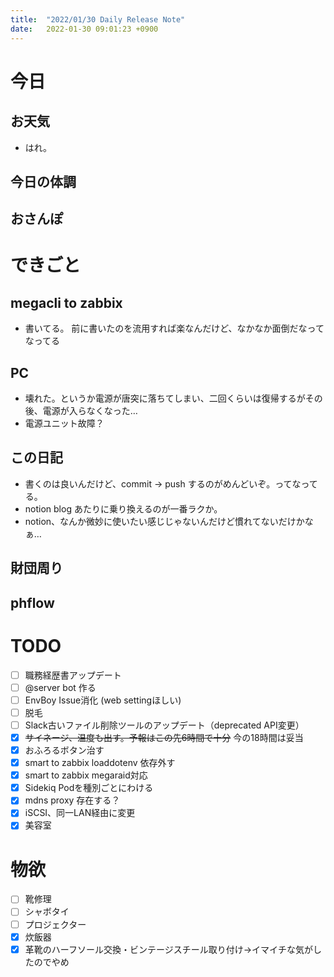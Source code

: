 ```yaml
---
title:  "2022/01/30 Daily Release Note"
date:   2022-01-30 09:01:23 +0900
---
```

# 今日

## お天気

* はれ。

## 今日の体調

## おさんぽ


# できごと

## megacli to zabbix

* 書いてる。 前に書いたのを流用すれば楽なんだけど、なかなか面倒だなってなってる

## PC

* 壊れた。というか電源が唐突に落ちてしまい、二回くらいは復帰するがその後、電源が入らなくなった…
* 電源ユニット故障？

## この日記

* 書くのは良いんだけど、commit -> push するのがめんどいぞ。ってなってる。
* notion blog あたりに乗り換えるのが一番ラクか。
* notion、なんか微妙に使いたい感じじゃないんだけど慣れてないだけかなぁ…

## 財団周り


## phflow


# TODO 

- [ ] 職務経歴書アップデート
- [ ] @server bot 作る
- [ ] EnvBoy Issue消化 (web settingほしい)
- [ ] 脱毛
- [ ] Slack古いファイル削除ツールのアップデート（deprecated API変更）
- [x] ~~サイネージ、温度も出す。予報はこの先6時間で十分~~ 今の18時間は妥当
- [x] おふろるボタン治す
- [x] smart to zabbix loaddotenv 依存外す
- [x] smart to zabbix megaraid対応
- [x] Sidekiq Podを種別ごとにわける
- [x] mdns proxy 存在する？
- [x] iSCSI、同一LAN経由に変更
- [x] 美容室

# 物欲

- [ ] 靴修理
- [ ] シャボタイ
- [ ] プロジェクター
- [x] 炊飯器
- [x] 革靴のハーフソール交換・ビンテージスチール取り付け→イマイチな気がしたのでやめ
